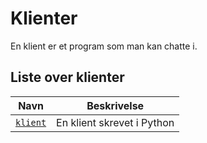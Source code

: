 # Klienter

En klient er et program som man kan chatte i.

## Liste over klienter

| Navn | Beskrivelse |
| ---- | ----------- |
| [`klient`](klient) | En klient skrevet i Python |
